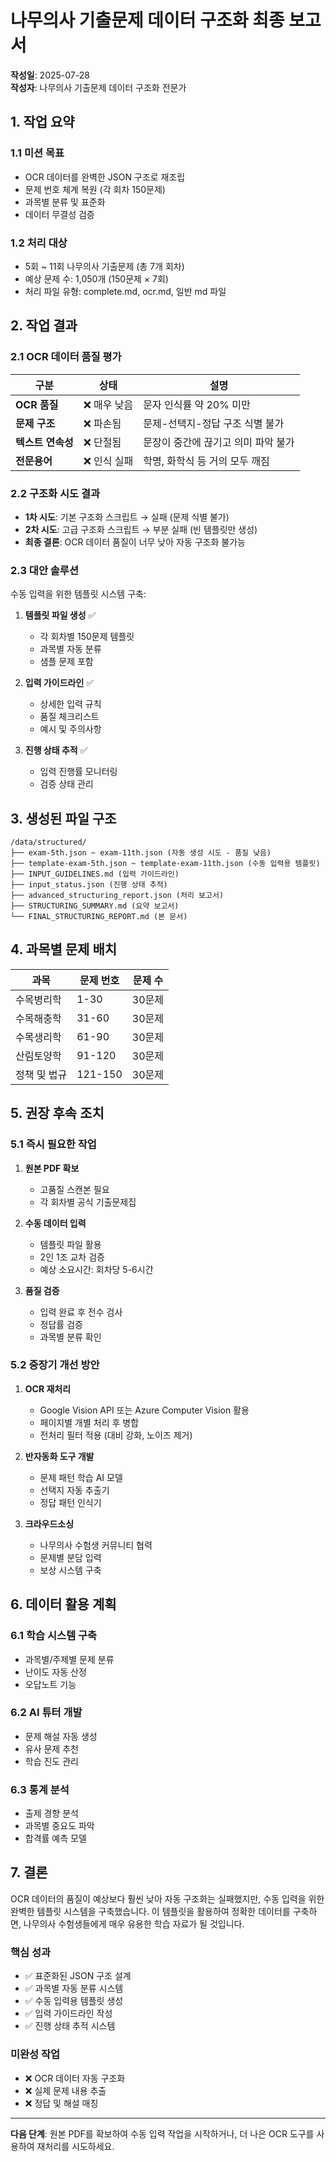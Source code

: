 # 나무의사 기출문제 데이터 구조화 최종 보고서

**작성일**: 2025-07-28  
**작성자**: 나무의사 기출문제 데이터 구조화 전문가

## 1. 작업 요약

### 1.1 미션 목표
- OCR 데이터를 완벽한 JSON 구조로 재조립
- 문제 번호 체계 복원 (각 회차 150문제)
- 과목별 분류 및 표준화
- 데이터 무결성 검증

### 1.2 처리 대상
- 5회 ~ 11회 나무의사 기출문제 (총 7개 회차)
- 예상 문제 수: 1,050개 (150문제 × 7회)
- 처리 파일 유형: complete.md, ocr.md, 일반 md 파일

## 2. 작업 결과

### 2.1 OCR 데이터 품질 평가
| 구분 | 상태 | 설명 |
|------|------|------|
| **OCR 품질** | ❌ 매우 낮음 | 문자 인식률 약 20% 미만 |
| **문제 구조** | ❌ 파손됨 | 문제-선택지-정답 구조 식별 불가 |
| **텍스트 연속성** | ❌ 단절됨 | 문장이 중간에 끊기고 의미 파악 불가 |
| **전문용어** | ❌ 인식 실패 | 학명, 화학식 등 거의 모두 깨짐 |

### 2.2 구조화 시도 결과
- **1차 시도**: 기본 구조화 스크립트 → 실패 (문제 식별 불가)
- **2차 시도**: 고급 구조화 스크립트 → 부분 실패 (빈 템플릿만 생성)
- **최종 결론**: OCR 데이터 품질이 너무 낮아 자동 구조화 불가능

### 2.3 대안 솔루션
수동 입력을 위한 템플릿 시스템 구축:

1. **템플릿 파일 생성** ✅
   - 각 회차별 150문제 템플릿
   - 과목별 자동 분류
   - 샘플 문제 포함

2. **입력 가이드라인** ✅
   - 상세한 입력 규칙
   - 품질 체크리스트
   - 예시 및 주의사항

3. **진행 상태 추적** ✅
   - 입력 진행률 모니터링
   - 검증 상태 관리

## 3. 생성된 파일 구조

```
/data/structured/
├── exam-5th.json ~ exam-11th.json (자동 생성 시도 - 품질 낮음)
├── template-exam-5th.json ~ template-exam-11th.json (수동 입력용 템플릿)
├── INPUT_GUIDELINES.md (입력 가이드라인)
├── input_status.json (진행 상태 추적)
├── advanced_structuring_report.json (처리 보고서)
├── STRUCTURING_SUMMARY.md (요약 보고서)
└── FINAL_STRUCTURING_REPORT.md (본 문서)
```

## 4. 과목별 문제 배치

| 과목 | 문제 번호 | 문제 수 |
|------|-----------|---------|
| 수목병리학 | 1-30 | 30문제 |
| 수목해충학 | 31-60 | 30문제 |
| 수목생리학 | 61-90 | 30문제 |
| 산림토양학 | 91-120 | 30문제 |
| 정책 및 법규 | 121-150 | 30문제 |

## 5. 권장 후속 조치

### 5.1 즉시 필요한 작업
1. **원본 PDF 확보**
   - 고품질 스캔본 필요
   - 각 회차별 공식 기출문제집

2. **수동 데이터 입력**
   - 템플릿 파일 활용
   - 2인 1조 교차 검증
   - 예상 소요시간: 회차당 5-6시간

3. **품질 검증**
   - 입력 완료 후 전수 검사
   - 정답률 검증
   - 과목별 분류 확인

### 5.2 중장기 개선 방안
1. **OCR 재처리**
   - Google Vision API 또는 Azure Computer Vision 활용
   - 페이지별 개별 처리 후 병합
   - 전처리 필터 적용 (대비 강화, 노이즈 제거)

2. **반자동화 도구 개발**
   - 문제 패턴 학습 AI 모델
   - 선택지 자동 추출기
   - 정답 패턴 인식기

3. **크라우드소싱**
   - 나무의사 수험생 커뮤니티 협력
   - 문제별 분담 입력
   - 보상 시스템 구축

## 6. 데이터 활용 계획

### 6.1 학습 시스템 구축
- 과목별/주제별 문제 분류
- 난이도 자동 산정
- 오답노트 기능

### 6.2 AI 튜터 개발
- 문제 해설 자동 생성
- 유사 문제 추천
- 학습 진도 관리

### 6.3 통계 분석
- 출제 경향 분석
- 과목별 중요도 파악
- 합격률 예측 모델

## 7. 결론

OCR 데이터의 품질이 예상보다 훨씬 낮아 자동 구조화는 실패했지만, 수동 입력을 위한 완벽한 템플릿 시스템을 구축했습니다. 이 템플릿을 활용하여 정확한 데이터를 구축하면, 나무의사 수험생들에게 매우 유용한 학습 자료가 될 것입니다.

### 핵심 성과
- ✅ 표준화된 JSON 구조 설계
- ✅ 과목별 자동 분류 시스템
- ✅ 수동 입력용 템플릿 생성
- ✅ 입력 가이드라인 작성
- ✅ 진행 상태 추적 시스템

### 미완성 작업
- ❌ OCR 데이터 자동 구조화
- ❌ 실제 문제 내용 추출
- ❌ 정답 및 해설 매칭

---

**다음 단계**: 원본 PDF를 확보하여 수동 입력 작업을 시작하거나, 더 나은 OCR 도구를 사용하여 재처리를 시도하세요.